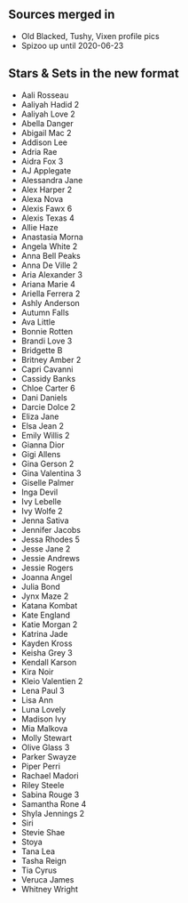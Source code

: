 ## Sources merged in
* Old Blacked, Tushy, Vixen profile pics
* Spizoo up until 2020-06-23

## Stars & Sets in the new format
* Aali Rosseau
* Aaliyah Hadid 2
* Aaliyah Love 2
* Abella Danger
* Abigail Mac 2
* Addison Lee
* Adria Rae
* Aidra Fox 3
* AJ Applegate
* Alessandra Jane
* Alex Harper 2
* Alexa Nova
* Alexis Fawx 6
* Alexis Texas 4
* Allie Haze
* Anastasia Morna
* Angela White 2
* Anna Bell Peaks
* Anna De Ville 2
* Aria Alexander 3
* Ariana Marie 4
* Ariella Ferrera 2
* Ashly Anderson
* Autumn Falls
* Ava Little
* Bonnie Rotten
* Brandi Love 3
* Bridgette B
* Britney Amber 2 
* Capri Cavanni
* Cassidy Banks
* Chloe Carter 6
* Dani Daniels
* Darcie Dolce 2
* Eliza Jane
* Elsa Jean 2
* Emily Willis 2
* Gianna Dior
* Gigi Allens
* Gina Gerson 2
* Gina Valentina 3
* Giselle Palmer
* Inga Devil
* Ivy Lebelle
* Ivy Wolfe 2
* Jenna Sativa
* Jennifer Jacobs
* Jessa Rhodes 5
* Jesse Jane 2
* Jessie Andrews
* Jessie Rogers
* Joanna Angel
* Julia Bond
* Jynx Maze 2
* Katana Kombat
* Kate England
* Katie Morgan 2
* Katrina Jade
* Kayden Kross
* Keisha Grey 3
* Kendall Karson
* Kira Noir
* Kleio Valentien 2
* Lena Paul 3
* Lisa Ann
* Luna Lovely
* Madison Ivy
* Mia Malkova
* Molly Stewart
* Olive Glass 3
* Parker Swayze
* Piper Perri
* Rachael Madori
* Riley Steele
* Sabina Rouge 3
* Samantha Rone 4
* Shyla Jennings 2
* Siri
* Stevie Shae
* Stoya
* Tana Lea
* Tasha Reign
* Tia Cyrus
* Veruca James
* Whitney Wright
